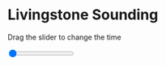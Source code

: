 <h1>Livingstone Sounding</h1>
<p>Drag the slider to change the time</p>

<div class="slidecontainer">
<input oninput='setImage(this)' class="slider" type="range" min="0" max="5" value="0" step="1" />
<img id='img'/>
</div>

<script>
var img = document.getElementById('img');
var img_array = ['/assets/images/skwt/skd_livingstone_wrfout_d01_2020-06-14_12:00:00.png',
'/assets/images/skwt/skd_livingstone_wrfout_d01_2020-06-14_18:00:00.png',
'/assets/images/skwt/skd_livingstone_wrfout_d01_2020-06-15_00:00:00.png',
'/assets/images/skwt/skd_livingstone_wrfout_d01_2020-06-15_06:00:00.png',
'/assets/images/skwt/skd_livingstone_wrfout_d01_2020-06-15_12:00:00.png',];
function setImage(obj)
{
        var value = obj.value;
        img.src = img_array[value];

}
</script>
